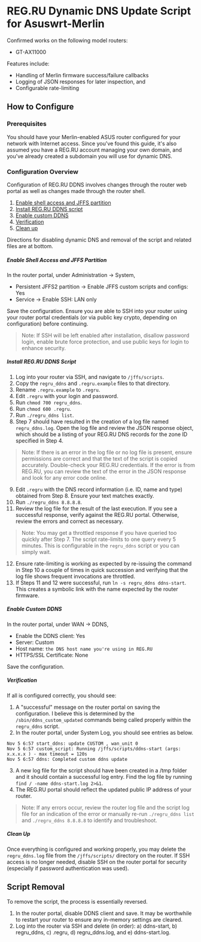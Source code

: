 # REG.RU Dynamic DNS Update Script for Asuswrt-Merlin

Confirmed works on the following model routers:
  - GT-AX11000

Features include:
  - Handling of Merlin firmware success/failure callbacks
  - Logging of JSON responses for later inspection, and
  - Configurable rate-limiting

## How to Configure

### Prerequisites
You should have your Merlin-enabled ASUS router configured for your network with Internet access. Since you've found this guide, it's also assumed you have a REG.RU account managing your own domain, and you've already created a subdomain you will use for dynamic DNS.

### Configuration Overview
Configuration of REG.RU DDNS involves changes through the router web portal as well as changes made through the router shell.
1. [Enable shell access and JFFS partition](#enable-shell-access-and-jffs-partition)
2. [Install REG.RU DDNS script](#install-regru-ddns-script)
3. [Enable custom DDNS](#enable-custom-ddns)
4. [Verification](#verification)
5. [Clean up](#clean-up)

Directions for disabling dynamic DNS and removal of the script and related files are at bottom.

##### Enable Shell Access and JFFS Partition
In the router portal, under Administration -> System,
- Persistent JFFS2 partition -> Enable JFFS custom scripts and configs: Yes
- Service -> Enable SSH: LAN only

Save the configuration. Ensure you are able to SSH into your router using your router portal credentials (or via public key crypto, depending on configuration) before continuing.

> Note: If SSH will be left enabled after installation, disallow password login, enable brute force protection, and use public keys for login to enhance security.

##### Install REG.RU DDNS Script
1. Log into your router via SSH, and navigate to `/jffs/scripts`.
2. Copy the `regru_ddns` and `.regru.example` files to that directory.
3. Rename `.regru.example` to `.regru`.
4. Edit `.regru` with your login and password.
5. Run `chmod 700 regru_ddns`.
6. Run `chmod 600 .regru`.
7. Run `./regru_ddns list`.
8. Step 7 should have resulted in the creation of a log file named `regru_ddns.log`. Open the log file and review the JSON response object, which should be a listing of your REG.RU DNS records for the zone ID specified in Step 4.
> Note: If there is an error in the log file or no log file is present, ensure permissions are correct and that the text of the script is copied accurately. Double-check your REG.RU credentials. If the error is from REG.RU, you can review the text of the error in the JSON response and look for any error code online.
9. Edit `.regru` with the DNS record information (i.e. ID, name and type) obtained from Step 8. Ensure your text matches exactly.
10. Run `./regru_ddns 8.8.8.8`.
11. Review the log file for the result of the last execution. If you see a successful response, verify against the REG.RU portal. Otherwise, review the errors and correct as necessary.
> Note: You may get a throttled response if you have queried too quickly after Step 7. The script rate-limits to one query every 5 minutes. This is configurable in the `regru_ddns` script or you can simply wait.
12. Ensure rate-limiting is working as expected by re-issuing the command in Step 10 a couple of times in quick succession and verifying that the log file shows frequent invocations are throttled.
13. If Steps 11 and 12 were successful, run `ln -s regru_ddns ddns-start`. This creates a symbolic link with the name expected by the router firmware.
##### Enable Custom DDNS
In the router portal, under WAN -> DDNS,
- Enable the DDNS client: Yes
- Server: Custom
- Host name: `the DNS host name you're using in REG.RU`
- HTTPS/SSL Certificate: None

Save the configuration.

##### Verification
If all is configured correctly, you should see:
1. A "successful" message on the router portal on saving the configuration. I believe this is determined by the `/sbin/ddns_custom_updated` commands being called properly within the `regru_ddns` script.
2. In the router portal, under System Log, you should see entries as below.
```
Nov 5 6:57 start_ddns: update CUSTOM , wan_unit 0
Nov 5 6:57 custom_script: Running /jffs/scripts/ddns-start (args: x.x.x.x ) - max timeout = 120s
Nov 5 6:57 ddns: Completed custom ddns update
```
3. A new log file for the script should have been created in a /tmp folder and it should contain a successful log entry. Find the log file by running `find / -name ddns-start.log 2>&1`.
4. The REG.RU portal should reflect the updated public IP address of your router.

> Note: If any errors occur, review the router log file and the script log file for an indication of the error or manually re-run `./regru_ddns list` and `./regru_ddns 8.8.8.8` to identify and troubleshoot.

##### Clean Up
Once everything is configured and working properly, you may delete the `regru_ddns.log` file from the `/jffs/scripts/` directory on the router. If SSH access is no longer needed, disable SSH on the router portal for security (especially if password authentication was used).

## Script Removal
To remove the script, the process is essentially reversed.
1. In the router portal, disable DDNS client and save. It may be worthwhile to restart your router to ensure any in-memory settings are cleared.
2. Log into the router via SSH and delete (in order): a) ddns-start, b) regru_ddns, c) .regru, d) regru_ddns.log, and e) ddns-start.log.
